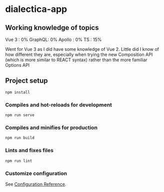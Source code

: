 # dialectica-app

## Working knowledge of topics
   Vue 3  : 0%
   GraphQL: 0%
   Apollo : 0%
   TS     : 15%

Went for Vue 3 as I did have some knowledge of Vue 2. Little did I know of how different they are, especially when trying the new Composition API (which is more similar to REACT syntax) rather than the more familiar Options API

## Project setup
```
npm install
```

### Compiles and hot-reloads for development
```
npm run serve
```

### Compiles and minifies for production
```
npm run build
```

### Lints and fixes files
```
npm run lint
```

### Customize configuration
See [Configuration Reference](https://cli.vuejs.org/config/).

